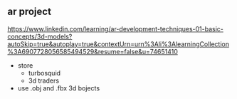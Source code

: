 ## ar project

https://www.linkedin.com/learning/ar-development-techniques-01-basic-concepts/3d-models?autoSkip=true&autoplay=true&contextUrn=urn%3Ali%3AlearningCollection%3A6907728056585494529&resume=false&u=74651410



- store
  - turbosquid 
  - 3d traders
-  use .obj and .fbx 3d bojects